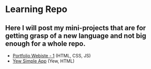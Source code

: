 # Learning Repo
## Here I will post my mini-projects that are for getting grasp of a new language and not big enough for a whole repo.
- [Portfolio Webiste - 1](./portfolio_webpage/page0) (HTML, CSS, JS)
- [Yew Simple App](./yew-app) (Yew, HTML)
